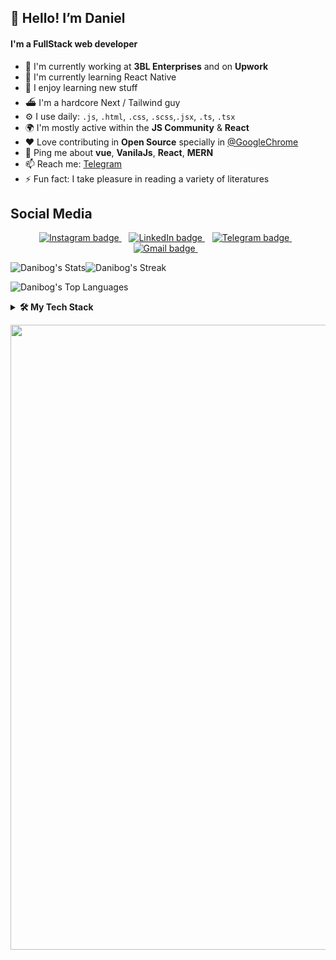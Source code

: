 ## 👋 Hello! I’m Daniel

#### I'm a FullStack web developer

- 🏢 I'm currently working at **3BL Enterprises** and on **Upwork**
- 🌱 I'm currently learning React Native
- 👀 I enjoy learning new stuff
- ⛴ I'm a hardcore Next / Tailwind guy
- ⚙️ I use daily: `.js`, `.html`, `.css`, `.scss`,`.jsx`, `.ts`, `.tsx`
- 🌍 I'm mostly active within the **JS Community** &  **React**
- ❤️ Love contributing in **Open Source** specially in [@GoogleChrome](https://github.com/vinayakkulkarni?org=GoogleChrome&year_list=1)
- 💬 Ping me about **vue**, **VanilaJs**, **React**, **MERN**
- 📫 Reach me: [Telegram](https://t.me/Daniel_Bogale)
- ⚡️ Fun fact: I take pleasure in reading a variety of literatures

## Social Media
<p align='center'>
   <a href="https://t.me/Daniel_Bogale">
    <img src="https://img.shields.io/badge/telegram-%230077B5.svg?&style=for-the-badge&logo=telegram&logoColor=white" alt="Instagram badge" />
  </a>&nbsp;&nbsp;
  <a href="https://www.linkedin.com/in/daniel-bogale">
     <img src="https://img.shields.io/badge/linkedin-%230077B5.svg?&style=for-the-badge&logo=linkedin&logoColor=white" alt="LinkedIn badge" />
  </a>&nbsp;&nbsp;
  <a href="https://instagram.com/danny_bg1">
     <img src="https://img.shields.io/badge/instagram-%230077B5.svg?&style=for-the-badge&logo=instagram&logoColor=white" alt="Telegram badge" />
  </a>&nbsp;&nbsp;
  <a href="mailto:dannybg090909@gmail.com">
    <img src="https://img.shields.io/badge/gmail-%230077B5.svg?&style=for-the-badge&logo=gmail&logoColor=white" alt="Gmail badge" />
  </a>&nbsp;&nbsp;
</p>

![Danibog's Stats](https://github-readme-stats.vercel.app/api?username=Danibog&theme=tokyonight&show_icons=true&hide_border=true&count_private=true)![Danibog's Streak](https://github-readme-streak-stats.herokuapp.com/?user=Danibog&theme=tokyonight&hide_border=true)

![Danibog's Top Languages](https://github-readme-stats.vercel.app/api/top-langs/?username=Danibog&theme=tokyonight&show_icons=true&hide_border=true&layout=compact)

<details>
  <summary><b>🛠️ My Tech Stack</b></summary>
    <p>

| **Category** | **Technologies** |
| - | - |
**Frontend** | [![React](https://img.shields.io/static/v1?label=&message=React&color=61DAFB&logo=react&logoColor=FFFFFF)](https://reactjs.org/) [![Vue.js](https://img.shields.io/static/v1?label=&message=Vue.js&color=4FC08D&logo=vuedotjs&logoColor=FFFFFF)](https://vuejs.org/)  [![Angular](https://img.shields.io/static/v1?label=&message=Angular&color=DD0031&logo=angular&logoColor=FFFFFF)](https://angularjs.org/)
**Core** | [![TypeScript](https://img.shields.io/static/v1?label=&message=TypeScript&color=3178C6&logo=typescript&logoColor=FFFFFF)](https://www.typescriptlang.org/) [![JavaScript](https://img.shields.io/static/v1?label=&message=JavaScript&color=F7DF1E&logo=javascript&logoColor=FFFFFF)](https://www.javascript.com/) [![Python](https://img.shields.io/static/v1?label=&message=Python&color=3C78A9&logo=python&logoColor=FFFFFF)](https://www.python.org/)<br>[![Java](https://img.shields.io/static/v1?label=&message=Java&color=007396&logo=java&logoColor=FFFFFF)](https://www.java.com/) [![Node.js](https://img.shields.io/static/v1?label=&message=Node.js&color=339933&logo=nodedotjs&logoColor=FFFFFF)](https://nodejs.org/)
**Cloud** | [![fy](https://img.shields.io/static/v1?label=&message=Netlify&color=00C7B7&logo=netlify&logoColor=FFFFFF)](https://netlify.com/) [![Google Cloud](https://img.shields.io/static/v1?label=&message=GCP&color=4285F4&logo=googlecloud&logoColor=FFFFFF)](https://cloud.google.com/)
**Misc** | [![Linux](https://img.shields.io/static/v1?label=&message=Linux&color=FCC624&logo=linux&logoColor=FFFFFF)](https://www.linux.org/) [![Bash](https://img.shields.io/static/v1?label=&message=Bash&color=4EAA25&logo=gnubash&logoColor=FFFFFF)](https://www.gnu.org/software/bash/) [![Markdown](https://img.shields.io/static/v1?label=&message=Markdown&color=000000&logo=markdown&logoColor=FFFFFF)](https://en.wikipedia.org/wiki/Markdown)
**Editors** | [![VS Code](https://img.shields.io/static/v1?label=&message=VS%20Code&color=9013FE&logo=visualstudiocode&logoColor=FFFFFF)](https://code.visualstudio.com/)
  </p>
</details>

<!-- Snake -->   
<p align="center">
<a href="(https://github.com/danibog)" title="Snek 🐍"><img width="1000" src="https://github.com/danibog/danibog/blob/main/assets/github-user-contribution-new.svg"/></a>
</p>
